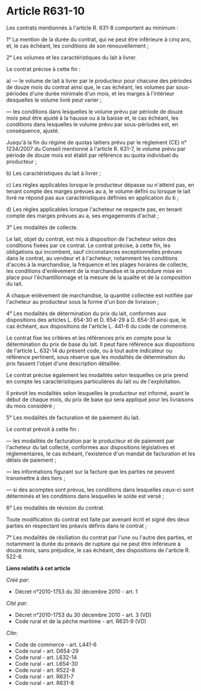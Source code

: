 # Article R631-10

Les contrats mentionnés à l'article R. 631-8 comportent au minimum : 

1° La mention de la durée du contrat, qui ne peut être inférieure à cinq ans, et, le cas échéant, les conditions de son
renouvellement ; 

2° Les volumes et les caractéristiques du lait à livrer. 

Le contrat précise à cette fin : 

a) ― le volume de lait à livrer par le producteur pour chacune des périodes de douze mois du contrat ainsi que, le cas
échéant, les volumes par sous-périodes d'une durée minimale d'un mois, et les marges à l'intérieur desquelles le volume livré
peut varier ; 

― les conditions dans lesquelles le volume prévu par période de douze mois peut être ajusté à la hausse ou à la baisse et, le
cas échéant, les conditions dans lesquelles le volume prévu par sous-périodes est, en conséquence, ajusté. 

Jusqu'à la fin du régime de quotas laitiers prévu par le règlement (CE) n° 1234/2007 du Conseil mentionné à l'article R.
631-7, le volume prévu par période de douze mois est établi par référence au quota individuel du producteur ; 

b) Les caractéristiques du lait à livrer ; 

c) Les règles applicables lorsque le producteur dépasse ou n'atteint pas, en tenant compte des marges prévues au a, le volume
défini ou lorsque le lait livré ne répond pas aux caractéristiques définies en application du b ; 

d) Les règles applicables lorsque l'acheteur ne respecte pas, en tenant compte des marges prévues au a, ses engagements
d'achat ; 

3° Les modalités de collecte. 

Le lait, objet du contrat, est mis à disposition de l'acheteur selon des conditions fixées par ce contrat. Le contrat
précise, à cette fin, les obligations qui incombent, sauf circonstances exceptionnelles prévues dans le contrat, au vendeur
et à l'acheteur, notamment les conditions d'accès à la marchandise, la fréquence et les plages horaires de collecte, les
conditions d'enlèvement de la marchandise et la procédure mise en place pour l'échantillonnage et la mesure de la qualité et
de la composition du lait.

A chaque enlèvement de marchandise, la quantité collectée est notifiée par l'acheteur au producteur sous la forme d'un bon de
livraison ; 

4° Les modalités de détermination du prix du lait, conformes aux dispositions des articles L. 654-30 et D. 654-29 à D. 654-31
ainsi que, le cas échéant, aux dispositions de l'article L. 441-6 du code de commerce. 

Le contrat fixe les critères et les références pris en compte pour la détermination du prix de base du lait. Il peut faire
référence aux dispositions de l'article L. 632-14 du présent code, ou à tout autre indicateur ou référence pertinent, sous
réserve que les modalités de détermination du prix fassent l'objet d'une description détaillée. 

Le contrat précise également les modalités selon lesquelles ce prix prend en compte les caractéristiques particulières du
lait ou de l'exploitation. 

Il prévoit les modalités selon lesquelles le producteur est informé, avant le début de chaque mois, du prix de base qui sera
appliqué pour les livraisons du mois considéré ; 

5° Les modalités de facturation et de paiement du lait. 

Le contrat prévoit à cette fin : 

― les modalités de facturation par le producteur et de paiement par l'acheteur du lait collecté, conformes aux dispositions
législatives et réglementaires, le cas échéant, l'existence d'un mandat de facturation et les délais de paiement ; 

― les informations figurant sur la facture que les parties ne peuvent transmettre à des tiers ; 

― si des acomptes sont prévus, les conditions dans lesquelles ceux-ci sont déterminés et les conditions dans lesquelles le
solde est versé ; 

6° Les modalités de révision du contrat. 

Toute modification du contrat est faite par avenant écrit et signé des deux parties en respectant les préavis définis dans le
contrat ; 

7° Les modalités de résiliation du contrat par l'une ou l'autre des parties, et notamment la durée du préavis de rupture qui
ne peut être inférieure à douze mois, sans préjudice, le cas échéant, des dispositions de l'article R. 522-8.

**Liens relatifs à cet article**

_Créé par_:

  - Décret n°2010-1753 du 30 décembre 2010 - art. 1

_Cité par_:

  - Décret n°2010-1753 du 30 décembre 2010 - art. 3 (VD)
  - Code rural et de la pêche maritime - art. R631-9 (VD)

_Cite_:

  - Code de commerce - art. L441-6
  - Code rural - art. D654-29
  - Code rural - art. L632-14
  - Code rural - art. L654-30
  - Code rural - art. R522-8
  - Code rural - art. R631-7
  - Code rural - art. R631-8
